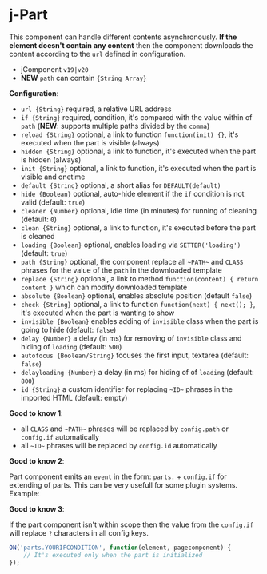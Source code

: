 # j-Part

This component can handle different contents asynchronously. __If the element doesn't contain any content__ then the component downloads the content according to the `url` defined in configuration.

- jComponent `v19|v20`
- __NEW__ `path` can contain `{String Array}`

__Configuration__:

- `url {String}` required, a relative URL address
- `if {String}` required, condition, it's compared with the value within of `path` (__NEW__: supports multiple paths divided by the `comma`)
- `reload {String}` optional, a link to function `function(init) {}`, it's executed when the part is visible (always)
- `hidden {String}` optional, a link to function, it's executed when the part is hidden (always)
- `init {String}` optional, a link to function, it's executed when the part is visible and onetime
- `default {String}` optional, a short alias for `DEFAULT(default)`
- `hide {Boolean}` optional, auto-hide element if the `if` condition is not valid (default: `true`)
- `cleaner {Number}` optional, idle time (in minutes) for running of cleaning (default: `0`)
- `clean {String}` optional, a link to function, it's executed before the part is cleaned
- `loading {Boolean}` optional, enables loading via `SETTER('loading')` (default: `true`)
- `path {String}` optional, the component replace all `~PATH~` and `CLASS` phrases for the value of the `path` in the downloaded template
- `replace {String}` optional, a link to method `function(content) { return content }` which can modify downloaded template
- `absolute {Boolean}` optional, enables absolute position (default `false`)
- `check {String}` optional, a link to function `function(next) { next(); }`, it's executed when the part is wanting to show
- `invisible {Boolean}` enables adding of `invisible` class when the part is going to hide (default: `false`)
- `delay {Number}` a delay (in ms) for removing of `invisible` class and hiding of `loading` (default: `500`)
- `autofocus {Boolean/String}` focuses the first input, textarea (default: `false`)
- `delayloading {Number}` a delay (in ms) for hiding of of `loading` (default: `800`)
- `id {String}` a custom identifier for replacing `~ID~` phrases in the imported HTML (default: empty)

__Good to know 1__:

- all `CLASS` and `~PATH~` phrases will be replaced by `config.path` or `config.if` automatically
- all `~ID~` phrases will be replaced by `config.id` automatically

__Good to know 2__:

Part component emits an `event` in the form: `parts.` + `config.if` for extending of parts. This can be very usefull for some plugin systems. Example:

__Good to know 3__:

If the part component isn't within scope then the value from the `config.if` will replace `?` characters in all config keys.

```js
ON('parts.YOURIFCONDITION', function(element, pagecomponent) {
	// It's executed only when the part is initialized
});
```